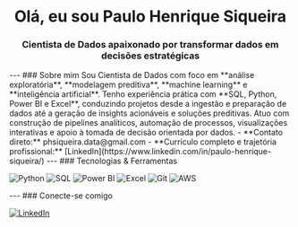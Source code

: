 <h1 align="center">Olá, eu sou Paulo Henrique Siqueira</h1>
<h3 align="center">Cientista de Dados apaixonado por transformar dados em decisões estratégicas</h3>
---
### Sobre mim
Sou Cientista de Dados com foco em **análise exploratória**, **modelagem preditiva**, **machine learning** e **inteligência artificial**. Tenho experiência prática com **SQL, Python, Power BI e Excel**, conduzindo projetos desde a ingestão e preparação de dados até a geração de insights acionáveis e soluções preditivas.
Atuo com construção de pipelines analíticos, automação de processos, visualizações interativas e apoio à tomada de decisão orientada por dados.
- **Contato direto:** phsiqueira.data@gmail.com  
- **Currículo completo e trajetória profissional:** [LinkedIn](https://www.linkedin.com/in/paulo-henrique-siqueira/)
---
### Tecnologias & Ferramentas
<p align="left">
<img src="https://img.shields.io/badge/Python-3776AB?style=for-the-badge&logo=python&logoColor=white" alt="Python"/>
<img src="https://img.shields.io/badge/SQL-005C84?style=for-the-badge&logo=postgresql&logoColor=white" alt="SQL"/>
<img src="https://img.shields.io/badge/Power%20BI-F2C811?style=for-the-badge&logo=powerbi&logoColor=black" alt="Power BI"/>
<img src="https://img.shields.io/badge/Excel-217346?style=for-the-badge&logo=microsoft-excel&logoColor=white" alt="Excel"/>
<img src="https://img.shields.io/badge/Git-F05032?style=for-the-badge&logo=git&logoColor=white" alt="Git"/>
<img src="https://img.shields.io/badge/AWS-232F3E?style=for-the-badge&logo=amazon-aws&logoColor=white" alt="AWS"/>
</p>
---
### Conecte-se comigo
<p align="left">
<a href="https://www.linkedin.com/in/paulo-henrique-siqueira/" target="_blank">
<img src="https://img.shields.io/badge/-LinkedIn-0A66C2?style=for-the-badge&logo=linkedin&logoColor=white" alt="LinkedIn"/>
</a>
</p>
